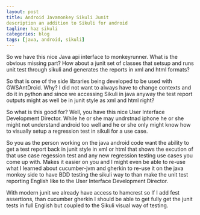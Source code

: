 ```yaml
---
layout: post
title: Android Javamonkey Sikuli Junit
description an addition to Sikuli for android
tagline: haz sikuli
categories: blog
tags: [java, android, sikuli]
---
```


So we have this nice Java api interface to monkeyrunner. What is the obvious missing 
part? How about a junit set of classes that setsup and runs unit test through 
sikuli and generates the reports in xml and html formats?

So that is one of the side libraries being developed to be used with GWSAntDroid. 
Why? I did not want to always have to change contexts and do it in python and since 
we accessing Sikuli in java anyway the test report outputs might as well be in junit style 
as xml and html right?

So what is this good for?  Well, you have this nice User Interface Development Director.
While he or she may undrstnad iphone he or she might not understand android too well and 
he or she only might know how to visually setup a regression test in sikuli for a use case.

So you as the person working on the java android code want the ability to get a test report 
back in junit style in xml or html that shows the excution of that use case regession test 
and any new regression testing use cases you come up with. Makes it easier on you and 
I might even be able to re-use what I learned about cucumber-jvm and gherkin to re-use it 
on the java monkey side to have BDD testing the sikuli way to than make the unit 
test reporting English like to the User Interface Development Director.

With modern junit we already have access to hamcrest so If I add fest assertions, than 
cucumber gherkin I should be able to get fully get the junit tests in full English but 
coupled to the Sikuli visual way of testing.
